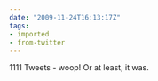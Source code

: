 ```yaml
---
date: "2009-11-24T16:13:17Z"
tags:
- imported
- from-twitter
---
```

1111 Tweets - woop! Or at least, it was.

